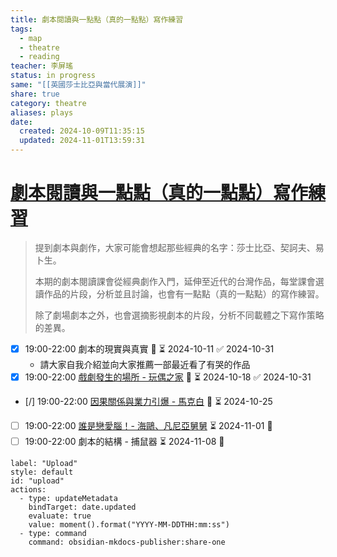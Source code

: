 ```yaml
---
title: 劇本閱讀與一點點（真的一點點）寫作練習
tags:
  - map
  - theatre
  - reading
teacher: 李屏瑤
status: in progress
same: "[[英國莎士比亞與當代展演]]"
share: true
category: theatre
aliases: plays
date:
  created: 2024-10-09T11:35:15
  updated: 2024-11-01T13:59:31
---
```

# [劇本閱讀與一點點（真的一點點）寫作練習](https://yudian.org/learning/2024s4fri)  
  
> 提到劇本與劇作，大家可能會想起那些經典的名字：莎士比亞、契訶夫、易卜生。  
>   
> 本期的劇本閱讀課會從經典劇作入門，延伸至近代的台灣作品，每堂課會選讀作品的片段，分析並且討論，也會有一點點（真的一點點）的寫作練習。  
>   
> 除了劇場劇本之外，也會選摘影視劇本的片段，分析不同載體之下寫作策略的差異。  
  
- [x] 19:00-22:00 劇本的現實與真實 🔽 ⏳ 2024-10-11 ✅ 2024-10-31  
	- 請大家自我介紹並向大家推薦一部最近看了有哭的作品  
- [x] 19:00-22:00 [戲劇發生的場所 - 玩偶之家](./doll.md) 🔽 ⏳ 2024-10-18 ✅ 2024-10-31  
- [/] 19:00-22:00 [因果關係與業力引爆 - 馬克白](./Macbeth.md) 🔽 ⏳ 2024-10-25  
- [ ] 19:00-22:00 [誰是戀愛腦！- 海鷗、凡尼亞舅舅](./Chekhov.md) ⏳ 2024-11-01 🔽   
- [ ] 19:00-22:00 劇本的結構 - 捕鼠器 ⏳ 2024-11-08 🔽   
  
```meta-bind-button  
label: "Upload"  
style: default  
id: "upload"  
actions:  
  - type: updateMetadata  
    bindTarget: date.updated  
    evaluate: true  
    value: moment().format("YYYY-MM-DDTHH:mm:ss")  
  - type: command  
    command: obsidian-mkdocs-publisher:share-one  
```  

